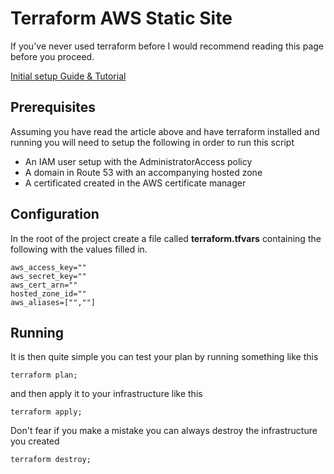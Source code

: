 # Terraform AWS Static Site

If you've never used terraform before I would recommend reading this page before you proceed.

[Initial setup Guide & Tutorial](https://hackernoon.com/introduction-to-aws-with-terraform-7a8daf261dc0)

## Prerequisites 

Assuming you have read the article above and have terraform installed and running you will need to setup the following in order to run this script

* An IAM user setup with the AdministratorAccess policy
* A domain in Route 53 with an accompanying hosted zone
* A certificated created in the AWS certificate manager 

## Configuration

In the root of the project create a file called **terraform.tfvars** containing the following with the values filled in.

```
aws_access_key=""
aws_secret_key=""
aws_cert_arn=""
hosted_zone_id=""
aws_aliases=["",""]
```

## Running

It is then quite simple you can test your plan by running something like this

```
terraform plan;
```

and then apply it to your infrastructure like this

```
terraform apply;
```

Don't fear if you make a mistake you can always destroy the infrastructure you created

```
terraform destroy;
```
